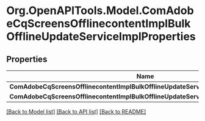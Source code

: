 # Org.OpenAPITools.Model.ComAdobeCqScreensOfflinecontentImplBulkOfflineUpdateServiceImplProperties
## Properties

Name | Type | Description | Notes
------------ | ------------- | ------------- | -------------
**ComAdobeCqScreensOfflinecontentImplBulkOfflineUpdateServiceImplProjectPath** | [**ConfigNodePropertyArray**](ConfigNodePropertyArray.md) |  | [optional] 
**ComAdobeCqScreensOfflinecontentImplBulkOfflineUpdateServiceImplScheduleFrequency** | [**ConfigNodePropertyString**](ConfigNodePropertyString.md) |  | [optional] 

[[Back to Model list]](../README.md#documentation-for-models) [[Back to API list]](../README.md#documentation-for-api-endpoints) [[Back to README]](../README.md)

